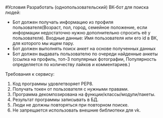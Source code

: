 #Условия
Разработать (однопользовательский) ВК-бот для поиска людей:

- Бот должен получать информацию из профиля пользователя(Возраст, пол, город, семейное положение, если информации недостаточно нужно дополнительно спросить её у пользователя). Входные данные: Имя пользователя или его id в ВК, для которого мы ищем пару.
- Бот должен выполнять поиск анкет на основе полученных данных
- Бот должен выдавать пользователю по очереди найденные анкеты (ссылка на профиль, топ-3 популярных фотографии, Популярность определяется по количеству лайков и комментариев.)

Требования к сервису:
1. Код программы удовлетворяет PEP8.
2. Получать токен от пользователя с нужными правами.
3. Программа декомпозирована на функции/классы/модули/пакеты.
4. Результат программы записывать в БД.
5. Люди не должны повторяться при повторном поиске.
6. Не запрещается использовать внешние библиотеки для vk.